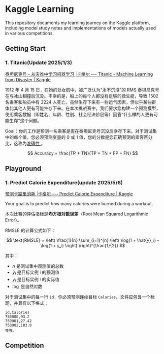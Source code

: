 # Kaggle Learning
This repository documents my learning journey on the Kaggle platform, including model study notes and implementations of models actually used in various competitions. 

## Getting Start
### 1. Titanic(Update 2025/1/3)

[泰坦尼克号 - 从灾难中学习机器学习 |卡格尔 --- Titanic - Machine Learning from Disaster | Kaggle](https://www.kaggle.com/competitions/titanic)

1912 年 4 月 15 日，在她的处女航中，被广泛认为“永不沉没”的 RMS 泰坦尼克号在与冰山相撞后沉没。不幸的是，船上的每个人都没有足够的救生艇，导致 1502 名乘客和船员中有 2224 人死亡。虽然生存下来有一些运气因素，但似乎某些群体比其他人更有可能生存下来。在本次挑战赛中，我们要求您构建一个预测模型，使用乘客数据（即姓名、年龄、性别、社会经济阶层等）回答“什么样的人更有可能生存”这个问题。

Goal：你的工作是预测一名乘客是否在泰坦尼克号沉没后幸存下来。对于测试集中的每个值，您必须预测变量的 0 或 1 值，您的分数是您正确预测的乘客百分比，这称为[准确性 ](https://en.wikipedia.org/wiki/Accuracy_and_precision#In_binary_classification)。

$$
Accuracy = \frac{TP + TN}{TP + TN + FP + FN}
$$




## Playground
### 1. Predict Calorie Expenditure(update 2025/5/6)

[预测卡路里消耗 |卡格尔 --- Predict Calorie Expenditure | Kaggle](https://www.kaggle.com/competitions/playground-series-s5e5)

Your goal is to predict how many calories were burned during a workout.

本次比赛的评估指标是**均方根对数误差**（Root Mean Squared Logarithmic Error）。

RMSLE 的计算公式如下：

$$
\text{RMSLE} = \left( \frac{1}{n} \sum_{i=1}^{n} \left( \log(1 + \hat{y}_i) - \log(1 + y_i) \right) \right)^{\frac{1}{2}}
$$

其中：

- $n$ 是测试集中观测值的总数
- $\hat{y}_i$ 是目标实例 $i$ 的预测值
- $y_i$ 是目标实例 $i$ 的实际值
- $\log$ 是自然对数

对于测试集中的每一行 `id`，你必须预测连续目标 `Calories`。文件应包含一个标题，并具有以下格式：

```
id,Calories
750000,93.2
750001,27.42
750002,103.8
等等。
```



## Competition

